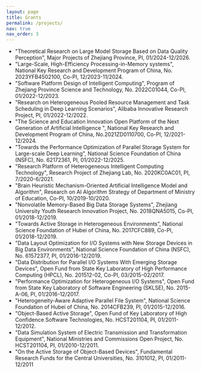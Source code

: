 ```yaml
---
layout: page
title: Grants
permalink: /projects/
nav: true
nav_order: 3
---
```


<!-- ### **Research Project** -->
- "Theoretical Research on Large Model Storage Based on Data Quality Perception", Major Projects of Zhejiang Province, PI, 01/2024-12/2026.
- "Large-Scale, High-Efficiency Processing-in-Memory systems", National Key Research and Development Program of China, No. 2023YFB4502100, Co-PI, 12/2023-11/2024.
- "Software Platform Design of Intelligent Computing", Program of Zhejiang Province Science and Technology, No. 2022C01044, Co-PI, 01/2022-12/2023.
- "Research on Heterogeneous Pooled Resource Management and Task Scheduling in Deep Learning Scenarios", Alibaba Innovative Research Project, PI, 01/2022-12/2022.
- "The Science and Education Innovation Open Platform of the Next Generation of Artificial Intelligence ", National Key Research and Development Program of China, No.2021ZD0110700, Co-PI, 12/2021-12/2024.
- "Towards the Performance Optimization of Parallel Storage System for Large-scale Deep Learning", National Science Foundation of China (NSFC), No. 62172361, PI, 01/2022-12/2025.
- "Research Platform of Heterogeneous Intelligent Computing Technology", Research Project of Zhejiang Lab, No. 2020KC0AC01, PI, 7/2020-6/2021.
- "Brain Heuristic Mechanism-Oriented Artificial Intelligence Model and Algorithm", Research on AI Algorithm Strategy of Department of Ministry of Education, Co-PI, 10/2019-10/2020.
- "Nonvolatile Memory-Based Big Data Storage Systems", Zhejiang University Youth Research Innovation Project, No. 2018QNA5015, Co-PI, 01/2018-12/2019.
- "Towards Active Storage in Heterogeneous Environments", National Science Foundation of Hubei of China, No. 2017CFC889, Co-PI, 01/2018-12/2019.
- "Data Layout Optimization for I/O Systems with New Storage Devices in Big Data Environments", National Science Foundation of China (NSFC), No. 61572377, PI, 01/2016-12/2019.
- "Data Distribution for Parallel I/O Systems With Emerging Storage Devices", Open Fund from State Key Laboratory of High Performance Computing (HPCL), No. 201512-02, Co-PI, 03/2015-02/2017.
- "Performance Optimization for Heterogeneous I/O Systems", Open Fund from State Key Laboratory of Software Engineering (SKLSE), No. 2015-A-06, PI, 01/2016-12/2017.
- "Heterogeneity-Aware Adaptive Parallel File System", National Science Foundation of Hubei of China, No. 2014CFB239, PI, 01/2015-12/2016.
- "Object-Based Active Storage", Open Fund of Key Laboratory of High Confidence Software Technologies, No. HCST201104, PI, 01/2011-12/2012.
- "Data Simulation System of Electric Transmission and Transformation Equipment", National Ministries and Commissions Open Project, No. HCST201104, PI, 01/2010-12/2011.
- "On the Active Storage of Object-Based Devices", Fundamental Research Funds for the Central Universities, No. 3101012, PI, 01/2011-12/2011
